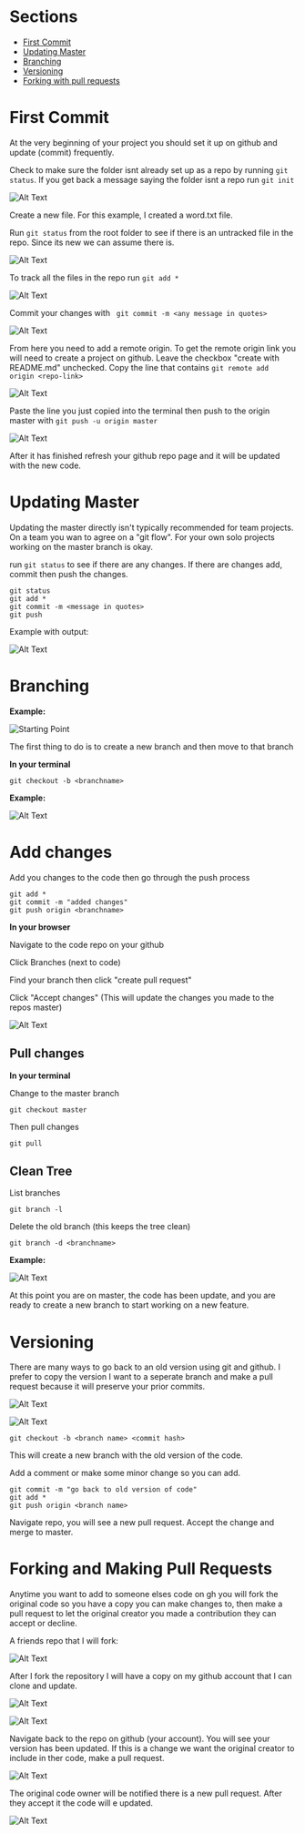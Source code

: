 
# Sections
- [First Commit](#first)<br>
- [Updating Master](#update)<br>
- [Branching](#branching)<br>
- [Versioning](#versioning)<br>
- [Forking with pull requests](#forkandpull)

<h1 id="first">First Commit</h1>

At the very beginning of your project you should set it up on github and update (commit) frequently. 

Check to make sure the folder isnt already set up as a repo by running  ```git status```. If you get back a message saying the folder isnt a repo run ```git init```

![Alt Text](./assets/git_init.png)

Create a new file. For this example, I created a word.txt file.

Run ```git status``` from the root folder to see if there is an untracked file in the repo. Since its new we can assume there is.

![Alt Text](./assets/untracked.png)

To track all the files in the repo run ```git add *```

![Alt Text](./assets/add_all.png)

Commit your changes with ``` git commit -m <any message in quotes>```

![Alt Text](./assets/first_commit.png)

From here you need to add a remote origin. To get the remote origin link you will need to create a project on github. Leave the checkbox "create with README.md" unchecked. Copy the line that contains ```git remote add origin <repo-link>```

![Alt Text](./assets/first_commit.gif)

Paste the line you just copied into the terminal then push to the origin master with ```git push -u origin master```

![Alt Text](./assets/add_remote_push.png)


After it has finished refresh your github repo page and it will be updated with the new code.

<h1 id="update">Updating Master</h1>

Updating the master directly isn't typically recommended for team projects. On a team you wan to agree on  a "git flow". For your own solo projects working on the master branch is okay. 

run ```git status``` to see if there are any changes. If there are changes add, commit then push the changes.

```
git status
git add *
git commit -m <message in quotes>
git push
```

Example with output:

![Alt Text](./assets/update_master.png)



# Branching

**Example:**

![Starting Point](./assets/git_master.png)

The first thing to do is to create a new branch and then move to that branch

**In your terminal**

```
git checkout -b <branchname>
```

**Example:**

![Alt Text](./assets/new_branch.gif)
&nbsp;

# Add changes

Add you changes to the code then go through the push process

```
git add *
git commit -m "added changes"
git push origin <branchname>
```

**In your browser**

Navigate to the code repo on your github

Click Branches (next to code)

Find your branch then click "create pull request"

Click "Accept changes" (This will update the changes you made to the repos master)

![Alt Text](./assets/GUI_new_example.gif)

## Pull changes

**In your terminal**

Change to the master branch

```
git checkout master
```

Then pull changes

```
git pull
```

## Clean Tree

List branches

```
git branch -l
```

Delete the old branch (this keeps the tree clean)

```
git branch -d <branchname>
```

**Example:**

![Alt Text](./assets/check_and_delete.gif)

At this point you are on master, the code has been update, and you are ready to create a new branch to start working on a new feature.

# Versioning

There are many ways to go back to an old version using git and github. I prefer to copy the version I want to a seperate branch and make a pull request because it will preserve your prior commits.

![Alt Text](./assets/commit.png)

![Alt Text](./assets/commitHash.png)

```
git checkout -b <branch name> <commit hash>
```

This will create a new branch with the old version of the code. 

Add a comment or make some minor change so you can add.

```
git commit -m "go back to old version of code"
git add *
git push origin <branch name>
```

Navigate repo, you will see a new pull request. Accept the change and merge to master.

<h1 id="forkandpull">Forking and Making Pull Requests</h1>

Anytime you want to add to someone elses code on gh you will fork the original code so you have a copy you can make changes to, then make a pull request to let the original creator you made a contribution they can accept or decline.

A friends repo that I will fork:

![Alt Text](./assets/fork.png)

After I fork the repository I will have a copy on my github account that I can clone and update.

![Alt Text](./assets/clone.png)

![Alt Text](./assets/update.gif)

Navigate back to the repo on github (your account). You will see your version has been updated. If this is a change we want the original creator to include in ther code, make a pull request.

![Alt Text](./assets/pull_request.gif)

The original code owner will be notified there is a new pull request. After they accept it the code will e updated. 

![Alt Text](./assets/added_change.png)


